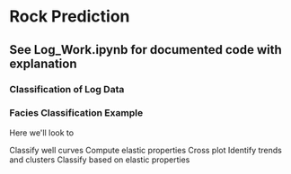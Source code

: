 # Rock Prediction

## See Log_Work.ipynb for documented code with explanation


### Classification of Log Data
### Facies Classification Example

Here we'll look to

Classify well curves
Compute elastic properties
Cross plot
Identify trends and clusters
Classify based on elastic properties
